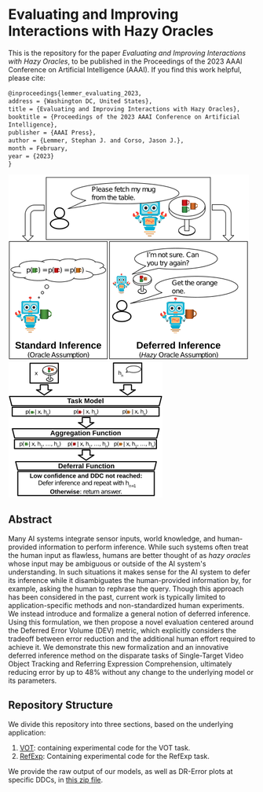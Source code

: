 # Evaluating and Improving Interactions with Hazy Oracles
This is the repository for the paper *Evaluating and Improving Interactions with Hazy Oracles*, to be published in the Proceedings of the 2023 AAAI Conference on Artificial Intelligence (AAAI). If you find this work helpful, please cite:

    @inproceedings{lemmer_evaluating_2023,
	address = {Washington DC, United States},
	title = {Evaluating and Improving Interactions with Hazy Oracles},
	booktitle = {Proceedings of the 2023 AAAI Conference on Artificial Intelligence},
	publisher = {AAAI Press},
	author = {Lemmer, Stephan J. and Corso, Jason J.},
	month = February,
	year = {2023}
	}

![A cartoon example of deferred inference](github_scenario.png) ![An illustration of deferred inference components](github_arch.png)
## Abstract
Many AI systems integrate sensor inputs, world knowledge, and human-provided information to perform inference. While such systems often treat the human input as flawless, humans are better thought of as *hazy oracles* whose input may be ambiguous or outside of the AI system's understanding. In such situations it makes sense for the AI system to defer its inference while it disambiguates the human-provided information by, for example, asking the human to rephrase the query. Though this approach has been considered in the past, current work is typically limited to application-specific methods and non-standardized human experiments. We instead introduce and formalize a general notion of deferred inference. Using this formulation, we then propose a novel evaluation centered around the Deferred Error Volume (DEV) metric, which explicitly considers the tradeoff between error reduction and the additional human effort required to achieve it. We demonstrate this new formalization and an innovative deferred inference method on the disparate tasks of Single-Target Video Object Tracking and Referring Expression Comprehension, ultimately reducing error by up to 48% without any change to the underlying model or its parameters.

## Repository Structure
We divide this repository into three sections, based on the underlying application:

1. [VOT](VOT): containing experimental code for the VOT task.
2. [RefExp](RefExp): Containing experimental code for the RefExp task.

We provide the raw output of our models, as well as DR-Error plots at specific DDCs, in [this zip file](https://drive.google.com/file/d/1GNXR6rN6--NHo7jPsENztqfQRu-1t4Qk/view?usp=sharing).


